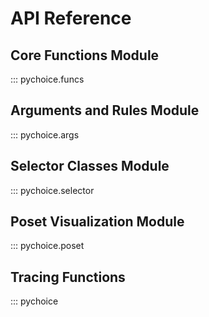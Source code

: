 # API Reference

## Core Functions Module
::: pychoice.funcs

## Arguments and Rules Module
::: pychoice.args

## Selector Classes Module
::: pychoice.selector

## Poset Visualization Module
::: pychoice.poset

## Tracing Functions
::: pychoice
